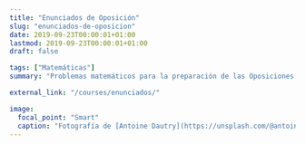 ```yaml
---
title: "Enunciados de Oposición"
slug: "enunciados-de-oposicion"
date: 2019-09-23T00:00:01+01:00
lastmod: 2019-09-23T00:00:01+01:00
draft: false

tags: ["Matemáticas"]
summary: "Problemas matemáticos para la preparación de las Oposiciones de 2020."

external_link: "/courses/enunciados/"

image:
  focal_point: "Smart"
  caption: "Fotografía de [Antoine Dautry](https://unsplash.com/@antoine1003), disponible en [Unsplash](https://unsplash.com/photos/05A-kdOH6Hw)."
---
```

